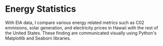 # Energy Statistics
With EIA data, I compare various energy related metrics such as C02 emmisions, solar generation, and electricity prices in Hawaii with the rest of the United States. These finding are communicated visually using Python's Matplotlib and Seaborn libraries. 
